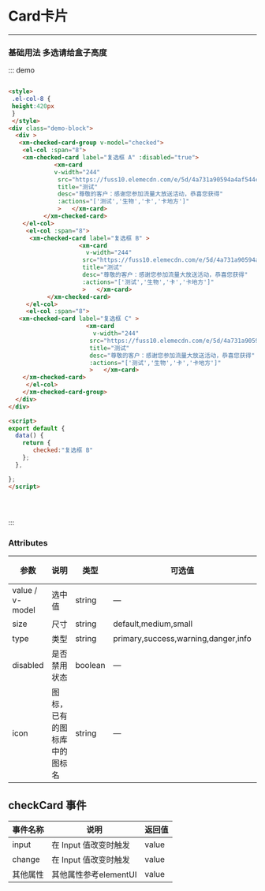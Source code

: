 <style scope>
 .el-col-8 {
 height:420px
 }
</style>
# Card卡片
----
### 基础用法 多选请给盒子高度
<div class="demo-block">
  <div >
   <xm-checked-card-group v-model="checked">
    <el-col :span="8">
    <xm-checked-card label="复选框 A" :disabled="true" >
             <xm-card
              v-width="244"
              src="https://fuss10.elemecdn.com/e/5d/4a731a90594a4af544c0c25941171jpeg.jpeg"
              title="测试"
              desc="尊敬的客户：感谢您参加流量大放送活动，恭喜您获得"
              :actions="['测试','生物','卡','卡地方']"
              >   </xm-card>
          </xm-checked-card>
    </el-col>
     <el-col :span="8">
      <xm-checked-card label="复选框 B" >
                    <xm-card
                      v-width="244"
                     src="https://fuss10.elemecdn.com/e/5d/4a731a90594a4af544c0c25941171jpeg.jpeg"
                     title="测试"
                     desc="尊敬的客户：感谢您参加流量大放送活动，恭喜您获得"
                     :actions="['测试','生物','卡','卡地方']"
                     >   </xm-card>
           </xm-checked-card>
     </el-col>
     <el-col :span="8" >
   <xm-checked-card label="复选框 C" >
                      <xm-card
                        v-width="244"
                       src="https://fuss10.elemecdn.com/e/5d/4a731a90594a4af544c0c25941171jpeg.jpeg"
                       title="测试"
                       desc="尊敬的客户：感谢您参加流量大放送活动，恭喜您获得"
                       :actions="['测试','生物','卡','卡地方']"
                       >   </xm-card>
    </xm-checked-card>
     </el-col>
          <el-col :span="8">
           <xm-checked-card label="复选框 Bg" >
                         <xm-card
                           v-width="244"
                          src="https://fuss10.elemecdn.com/e/5d/4a731a90594a4af544c0c25941171jpeg.jpeg"
                          title="测试"
                          desc="尊敬的客户：感谢您参加流量大放送活动，恭喜您获得"
                          :actions="['测试','生物','卡','卡地方']"
                          >   </xm-card>
                </xm-checked-card>
          </el-col>
          <el-col :span="8">
        <xm-checked-card label="复选框 Ch" >
                           <xm-card
                             v-width="244"
                            src="https://fuss10.elemecdn.com/e/5d/4a731a90594a4af544c0c25941171jpeg.jpeg"
                            title="测试"
                            desc="尊敬的客户：感谢您参加流量大放送活动，恭喜您获得"
                            :actions="['测试','生物','卡','卡地方']"
                            >   </xm-card>
         </xm-checked-card>
          </el-col>
    </xm-checked-card-group>
  </div>
</div>

<script>
export default {
  data() {
    return {
       checked:"复选框 B"
    };
  },

};
</script>





::: demo
```html

<style>
 .el-col-8 {
 height:420px
 }
 </style>
<div class="demo-block">
  <div >
   <xm-checked-card-group v-model="checked">
    <el-col :span="8">
    <xm-checked-card label="复选框 A" :disabled="true">
             <xm-card
             v-width="244"
              src="https://fuss10.elemecdn.com/e/5d/4a731a90594a4af544c0c25941171jpeg.jpeg"
              title="测试"
              desc="尊敬的客户：感谢您参加流量大放送活动，恭喜您获得"
              :actions="['测试','生物','卡','卡地方']"
              >   </xm-card>
          </xm-checked-card>
    </el-col>
     <el-col :span="8">
      <xm-checked-card label="复选框 B" >
                    <xm-card
                      v-width="244"
                     src="https://fuss10.elemecdn.com/e/5d/4a731a90594a4af544c0c25941171jpeg.jpeg"
                     title="测试"
                     desc="尊敬的客户：感谢您参加流量大放送活动，恭喜您获得"
                     :actions="['测试','生物','卡','卡地方']"
                     >   </xm-card>
           </xm-checked-card>
     </el-col>
     <el-col :span="8">
   <xm-checked-card label="复选框 C" >
                      <xm-card
                        v-width="244"
                       src="https://fuss10.elemecdn.com/e/5d/4a731a90594a4af544c0c25941171jpeg.jpeg"
                       title="测试"
                       desc="尊敬的客户：感谢您参加流量大放送活动，恭喜您获得"
                       :actions="['测试','生物','卡','卡地方']"
                       >   </xm-card>
    </xm-checked-card>
     </el-col>
    </xm-checked-card-group>
  </div>
</div>

<script>
export default {
  data() {
    return {
       checked:"复选框 B"
    };
  },

};
</script>





```
:::


### Attributes
| 参数      | 说明    | 类型      | 可选值       | 默认值   |
|---------- |-------- |---------- |-------------  |-------- |
| value / v-model     | 选中值   | string    | — | —    |
| size     | 尺寸   | string  |   default,medium,small            |    —     |
| type     | 类型   | string    |   primary,success,warning,danger,info |     —    |
| disabled  | 是否禁用状态    | boolean   | —   | false   |
| icon  | 图标，已有的图标库中的图标名 | string   |  —  |  —  |

## checkCard 事件


| 事件名称      | 说明          | 返回值  |
|---------- |-------------- |---------- |
| input | 在 Input 值改变时触发 | value |
|change   | 在 Input 值改变时触发| value |
|其他属性   | 其他属性参考elementUI | value |
